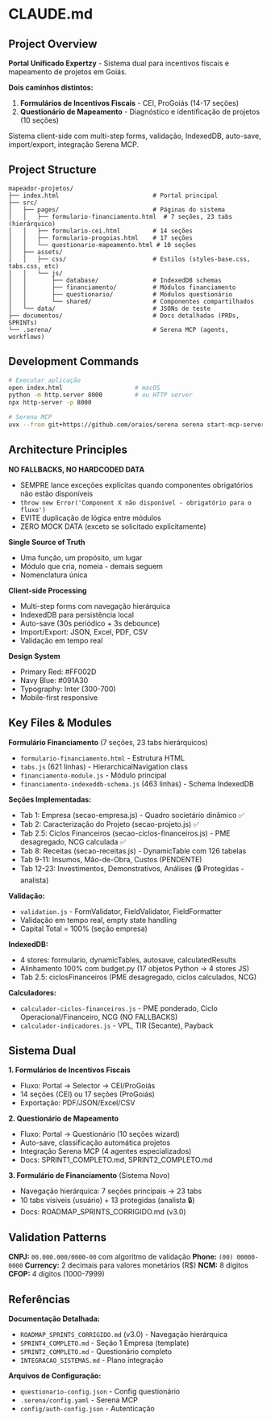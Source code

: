 # CLAUDE.md

## Project Overview
**Portal Unificado Expertzy** - Sistema dual para incentivos fiscais e mapeamento de projetos em Goiás.

**Dois caminhos distintos:**
1. **Formulários de Incentivos Fiscais** - CEI, ProGoiás (14-17 seções)
2. **Questionário de Mapeamento** - Diagnóstico e identificação de projetos (10 seções)

Sistema client-side com multi-step forms, validação, IndexedDB, auto-save, import/export, integração Serena MCP.

## Project Structure

```
mapeador-projetos/
├── index.html                          # Portal principal
├── src/
│   ├── pages/                          # Páginas do sistema
│   │   ├── formulario-financiamento.html  # 7 seções, 23 tabs (hierárquico)
│   │   ├── formulario-cei.html         # 14 seções
│   │   ├── formulario-progoias.html    # 17 seções
│   │   └── questionario-mapeamento.html # 10 seções
│   ├── assets/
│   │   ├── css/                        # Estilos (styles-base.css, tabs.css, etc)
│   │   └── js/
│   │       ├── database/               # IndexedDB schemas
│   │       ├── financiamento/          # Módulos financiamento
│   │       ├── questionario/           # Módulos questionário
│   │       └── shared/                 # Componentes compartilhados
│   └── data/                           # JSONs de teste
├── documentos/                         # Docs detalhadas (PRDs, SPRINTs)
└── .serena/                            # Serena MCP (agents, workflows)
```

## Development Commands

```bash
# Executar aplicação
open index.html                    # macOS
python -m http.server 8000         # ou HTTP server
npx http-server -p 8000

# Serena MCP
uvx --from git+https://github.com/oraios/serena serena start-mcp-server
```

## Architecture Principles

**NO FALLBACKS, NO HARDCODED DATA**
- SEMPRE lance exceções explícitas quando componentes obrigatórios não estão disponíveis
- `throw new Error('Component X não disponível - obrigatório para o fluxo')`
- EVITE duplicação de lógica entre módulos
- ZERO MOCK DATA (exceto se solicitado explicitamente)

**Single Source of Truth**
- Uma função, um propósito, um lugar
- Módulo que cria, nomeia - demais seguem
- Nomenclatura única

**Client-side Processing**
- Multi-step forms com navegação hierárquica
- IndexedDB para persistência local
- Auto-save (30s periódico + 3s debounce)
- Import/Export: JSON, Excel, PDF, CSV
- Validação em tempo real

**Design System**
- Primary Red: #FF002D
- Navy Blue: #091A30
- Typography: Inter (300-700)
- Mobile-first responsive

## Key Files & Modules

**Formulário Financiamento** (7 seções, 23 tabs hierárquicos)
- `formulario-financiamento.html` - Estrutura HTML
- `tabs.js` (621 linhas) - HierarchicalNavigation class
- `financiamento-module.js` - Módulo principal
- `financiamento-indexeddb-schema.js` (463 linhas) - Schema IndexedDB

**Seções Implementadas:**
- Tab 1: Empresa (secao-empresa.js) - Quadro societário dinâmico ✅
- Tab 2: Caracterização do Projeto (secao-projeto.js) ✅
- Tab 2.5: Ciclos Financeiros (secao-ciclos-financeiros.js) - PME desagregado, NCG calculada ✅
- Tab 8: Receitas (secao-receitas.js) - DynamicTable com 126 tabelas
- Tab 9-11: Insumos, Mão-de-Obra, Custos (PENDENTE)
- Tab 12-23: Investimentos, Demonstrativos, Análises (🔒 Protegidas - analista)

**Validação:**
- `validation.js` - FormValidator, FieldValidator, FieldFormatter
- Validação em tempo real, empty state handling
- Capital Total = 100% (seção empresa)

**IndexedDB:**
- 4 stores: formulario, dynamicTables, autosave, calculatedResults
- Alinhamento 100% com budget.py (17 objetos Python → 4 stores JS)
- Tab 2.5: ciclosFinanceiros (PME desagregado, ciclos calculados, NCG)

**Calculadores:**
- `calculador-ciclos-financeiros.js` - PME ponderado, Ciclo Operacional/Financeiro, NCG (NO FALLBACKS)
- `calculador-indicadores.js` - VPL, TIR (Secante), Payback
## Sistema Dual

**1. Formulários de Incentivos Fiscais**
- Fluxo: Portal → Selector → CEI/ProGoiás
- 14 seções (CEI) ou 17 seções (ProGoiás)
- Exportação: PDF/JSON/Excel/CSV

**2. Questionário de Mapeamento**
- Fluxo: Portal → Questionário (10 seções wizard)
- Auto-save, classificação automática projetos
- Integração Serena MCP (4 agentes especializados)
- Docs: SPRINT1_COMPLETO.md, SPRINT2_COMPLETO.md

**3. Formulário de Financiamento** (Sistema Novo)
- Navegação hierárquica: 7 seções principais → 23 tabs
- 10 tabs visíveis (usuário) + 13 protegidas (analista 🔒)
- Docs: ROADMAP_SPRINTS_CORRIGIDO.md (v3.0)

## Validation Patterns

**CNPJ:** `00.000.000/0000-00` com algoritmo de validação
**Phone:** `(00) 00000-0000`
**Currency:** 2 decimais para valores monetários (R$)
**NCM:** 8 dígitos
**CFOP:** 4 dígitos (1000-7999)

## Referências

**Documentação Detalhada:**
- `ROADMAP_SPRINTS_CORRIGIDO.md` (v3.0) - Navegação hierárquica
- `SPRINT4_COMPLETO.md` - Seção 1 Empresa (template)
- `SPRINT2_COMPLETO.md` - Questionário completo
- `INTEGRACAO_SISTEMAS.md` - Plano integração

**Arquivos de Configuração:**
- `questionario-config.json` - Config questionário
- `.serena/config.yaml` - Serena MCP
- `config/auth-config.json` - Autenticação

